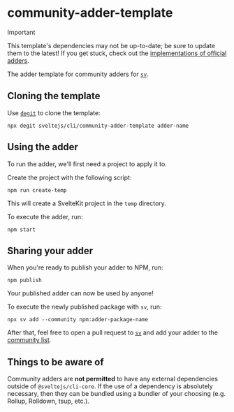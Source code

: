 # community-adder-template

> [!IMPORTANT]
> This template's dependencies may not be up-to-date; be sure to update them to the latest!
> If you get stuck, check out the [implementations of official adders](https://github.com/sveltejs/cli/tree/main/packages/adders).

The adder template for community adders for [`sv`](https://github.com/sveltejs/cli).

## Cloning the template

Use [`degit`](https://github.com/Rich-Harris/degit) to clone the template:

```shell
npx degit sveltejs/cli/community-adder-template adder-name
```

## Using the adder

To run the adder, we'll first need a project to apply it to.

Create the project with the following script:

```shell
npm run create-temp
```

This will create a SvelteKit project in the `temp` directory.

To execute the adder, run:

```shell
npm start
```

## Sharing your adder

When you're ready to publish your adder to NPM, run:

```shell
npm publish
```

Your published adder can now be used by anyone!

To execute the newly published package with `sv`, run:

```shell
npx sv add --community npm:adder-package-name
```

After that, feel free to open a pull request to [`sv`](https://github.com/sveltejs/cli) and add your adder to the [community list](/community-adders/).

## Things to be aware of

Community adders are **not permitted** to have any external dependencies outside of `@sveltejs/cli-core`. If the use of a dependency is absolutely necessary, then they can be bundled using a bundler of your choosing (e.g. Rollup, Rolldown, tsup, etc.).
